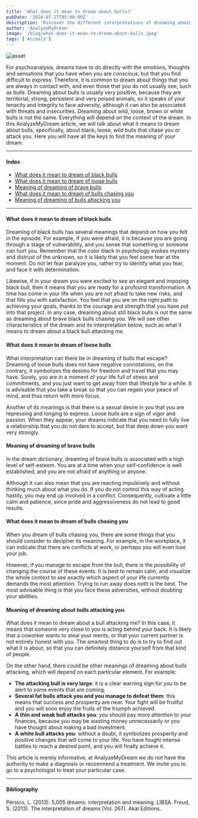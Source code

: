 ```yaml
---
title: 'What does it mean to dream about bulls?'
pubDate: '2024-07-27T05:00:00Z'
description: 'Discover the different interpretations of dreaming about bulls, from strength and tenacity to threats and insecurities.'
author: 'AnalyzeMyDream'
image: '/blog/what-does-it-mean-to-dream-about-bulls.jpeg'
tags: ['Animals']
---
```


![asset](/blog/what-does-it-mean-to-dream-about-bulls.jpeg)

For psychoanalysis, dreams have to do directly with the emotions, thoughts and sensations that you have when you are conscious, but that you find difficult to express. Therefore, it is common to dream about things that you are always in contact with, and even those that you do not usually see, such as bulls. Dreaming about bulls is usually very positive, because they are territorial, strong, persistent and very poised animals, so it speaks of your tenacity and integrity to face adversity, although it can also be associated with threats and insecurities. Dreaming about wild, loose, brown or white bulls is not the same. Everything will depend on the context of the dream. In this AnalyzeMyDream article, we will talk about what it means to dream about bulls, specifically, about black, loose, wild bulls that chase you or attack you. Here you will have all the keys to find the meaning of your dream.

---

#### Index

- [What does it mean to dream of black bulls](#what-does-it-mean-to-dream-of-black-bulls)
- [What does it mean to dream of loose bulls](#what-does-it-mean-to-dream-of-loose-bulls)
- [Meaning of dreaming of brave bulls](#meaning-of-dreaming-of-brave-bulls)
- [What does it mean to dream of bulls chasing you](#what-does-it-mean-to-dream-of-bulls-chasing-you)
- [Meaning of dreaming of bulls attacking you](#meaning-of-dreaming-of-bulls-attacking-you)

---

#### What does it mean to dream of black bulls

Dreaming of black bulls has several meanings that depend on how you felt in the episode. For example, if you were afraid, it is because you are going through a stage of vulnerability, and you sense that something or someone can hurt you. Remember that the color black in psychology evokes mystery and distrust of the unknown, so it is likely that you feel some fear at the moment. Do not let fear paralyze you, rather try to identify what you fear, and face it with determination.

Likewise, if in your dream you were excited to see an elegant and imposing black bull, then it means that you are ready for a profound transformation. A time has come in your life when you are not afraid to take new risks, and that fills you with satisfaction. You feel that you are on the right path to achieving your goals, thanks to the courage and strength that you have put into that project. In any case, dreaming about still black bulls is not the same as dreaming about brave black bulls chasing you. We will see other characteristics of the dream and its interpretation below, such as what it means to dream about a black bull attacking me.

#### What does it mean to dream of loose bulls

What interpretation can there be in dreaming of bulls that escape? Dreaming of loose bulls does not have negative connotations, on the contrary, it symbolizes the desires for freedom and travel that you may have. Surely, you are in a moment of your life full of stress and commitments, and you just want to get away from that lifestyle for a while. It is advisable that you take a break so that you can regain your peace of mind, and thus return with more focus.

Another of its meanings is that there is a sexual desire in you that you are repressing and longing to express. Loose bulls are a sign of vigor and passion. When they appear, your dreams indicate that you need to fully live a relationship that you do not dare to accept, but that deep down you want very strongly.

#### Meaning of dreaming of brave bulls

In the dream dictionary, dreaming of brave bulls is associated with a high level of self-esteem. You are at a time when your self-confidence is well established, and you are not afraid of anything or anyone. 

Although it can also mean that you are reacting impulsively and without thinking much about what you do. If you do not control this way of acting hastily, you may end up involved in a conflict. Consequently, cultivate a little calm and patience, since pride and aggressiveness do not lead to good results. 

#### What does it mean to dream of bulls chasing you

When you dream of bulls chasing you, there are some things that you should consider to decipher its meaning. For example, in the workplace, it can indicate that there are conflicts at work, or perhaps you will even lose your job. 

However, if you manage to escape from the bull, there is the possibility of changing the course of these events. It is best to remain calm, and visualize the whole context to see exactly which aspect of your life currently demands the most attention. Trying to run away does notIt is the best. The most advisable thing is that you face these adversities, without doubting your abilities.

#### Meaning of dreaming about bulls attacking you

What does it mean to dream about a bull attacking me? In this case, it means that someone very close to you is acting behind your back. It is likely that a coworker wants to steal your merits, or that your current partner is not entirely honest with you. The smartest thing to do is to try to find out what it is about, so that you can definitely distance yourself from that kind of people.

On the other hand, there could be other meanings of dreaming about bulls attacking, which will depend on each particular element. For example:

- **The attacking bull is very large**: it is a clear warning sign for you to be alert to some events that are coming.
- **Several fat bulls attack you and you manage to defeat them**: this means that success and prosperity are near. Your fight will be fruitful and you will soon enjoy the fruits of the triumph achieved.
- **A thin and weak bull attacks you**: you should pay more attention to your finances, because you may be wasting money unnecessarily or you have thought about making a bad investment.
- **A white bull attacks you**: without a doubt, it symbolizes prosperity and positive changes that will come to your life. You have fought intense battles to reach a desired point, and you will finally achieve it.

This article is merely informative, at AnalyzeMyDream we do not have the authority to make a diagnosis or recommend a treatment. We invite you to go to a psychologist to treat your particular case.

---

#### Bibliography

Pérsico, L. (2013). 5,005 dreams: interpretation and meaning. LIBSA. 
Freud, S. (2013). The interpretation of dreams (Vol. 267). Akal Editions.